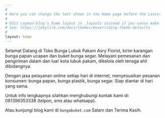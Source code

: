 ```yaml
---
#
# Here you can change the text shown in the Home page before the Latest Posts section.
#
# Edit cayman-blog's home layout in _layouts instead if you wanna make some changes
# See: https://jekyllrb.com/docs/themes/#overriding-theme-defaults
#
layout: home
---
```


Selamat Datang di Toko Bunga Lubuk Pakam Asry Florist, kirim karangan bunga papan ucapan dan buket bunga segar. Melayani pemesanan dan pengiriman dalam dan luar kota lubuk pakam, dikelola oleh tenaga ahli dibidangnya.

Dengan jasa pelayanan online setiap hari di internet, menyesuaikan pesanan konsumen: bunga papan, bunga plastik, bunga segar. Siap diantar di hari yang sama.

Untuk info lengkapnya silahkan menghubungi kontak kami di: 081396353338 (telpon, sms atau whatsapp).

Atau kunjungi blog kami di `bungabuket.com` Salam dan Terima Kasih.
